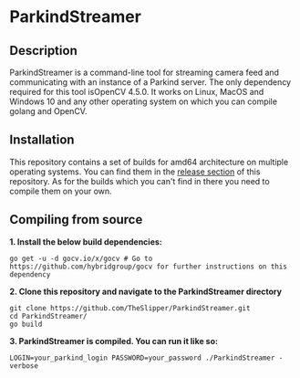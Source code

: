 # ParkindStreamer

## Description

ParkindStreamer is a command-line tool for streaming camera feed and communicating with an instance of a Parkind server. The only dependency required for this tool isOpenCV 4.5.0. It works on Linux, MacOS and Windows 10 and any other operating system on which you can compile golang and OpenCV. 

## Installation

This repository contains a set of builds for amd64 architecture on multiple operating systems. You can find them in the [release section](https://github.com/TheSlipper/Parkind/releases) of this repository. As for the builds which you can't find in there you need to compile them on your own.

## Compiling from source

**1. Install the below build dependencies:**
```
go get -u -d gocv.io/x/gocv # Go to https://github.com/hybridgroup/gocv for further instructions on this dependency
```

**2. Clone this repository and navigate to the ParkindStreamer directory**
```
git clone https://github.com/TheSlipper/ParkindStreamer.git
cd ParkindStreamer/
go build
```

**3. ParkindStreamer is compiled. You can run it like so:**
```
LOGIN=your_parkind_login PASSWORD=your_password ./ParkindStreamer -verbose
```

